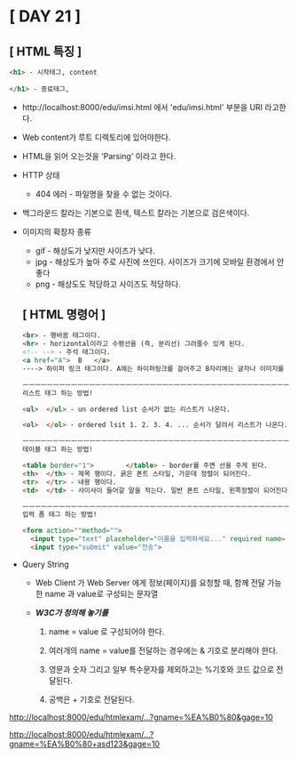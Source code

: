 # [ DAY 21 ]



## [ HTML 특징 ]

```html
<h1> - 시작태그, content
    
</h1> - 종료태그, 
```



- http://localhost:8000/edu/imsi.html 에서  'edu/imsi.html' 부분을 URI 라고한다.
- Web content가 루트 디렉토리에 있어야한다.
- HTML을 읽어 오는것을 'Parsing' 이라고 한다.

- HTTP 상태
  - 404 에러 - 파일명을 찾을 수 없는 것이다.

- 백그라운드 칼라는 기본으로 흰색, 텍스트 칼라는 기본으로 검은색이다.

  

- 이미지의 확장자 종류

  - gif - 해상도가 낮지만 사이즈가 낮다.
  - jpg - 해상도가 높아 주로 사진에 쓰인다. 사이즈가 크기에 모바일 환경에서 안좋다
  - png - 해상도도 적당하고 사이즈도 적당하다.

  

  ## [ HTML 명령어 ] 

  ```html
  <br> - 행바꿈 태그이다.
  <hr> - horizontal이라고 수평선을 (즉, 분리선) 그려줄수 있게 된다.
  <!-- --> - 주석 태그이다.
  <a href="A">	B	</a>
  ----> 하이퍼 링크 태그이다. A에는 하이퍼링크를 걸어주고 B자리에는 글자나 이미지를 넣는다.
  
  ㅡㅡㅡㅡㅡㅡㅡㅡㅡㅡㅡㅡㅡㅡㅡㅡㅡㅡㅡㅡㅡㅡㅡㅡㅡㅡㅡㅡㅡㅡㅡㅡㅡㅡㅡㅡㅡㅡㅡㅡㅡㅡㅡㅡㅡㅡㅡㅡㅡㅡ
  리스트 태그 하는 방법!
  
  <ul>	</ul> - un ordered list 순서가 없는 리스트가 나온다.
  
  <ol>	</ol> - ordered lsit 1. 2. 3. 4. ... 순서가 달려서 리스트가 나온다.
  
  ㅡㅡㅡㅡㅡㅡㅡㅡㅡㅡㅡㅡㅡㅡㅡㅡㅡㅡㅡㅡㅡㅡㅡㅡㅡㅡㅡㅡㅡㅡㅡㅡㅡㅡㅡㅡㅡㅡㅡㅡㅡㅡㅡㅡㅡㅡㅡㅡㅡㅡ
  테이블 태그 하는 방법!
  
  <table border="1">		</table> - border를 주면 선을 주게 된다. 
  <th>	</th> - 제목 행이다. 굵은 폰트 스타일, 가운데 정렬이 되어진다.
  <tr>	</tr> - 내용 행이다.
  <td>	</td> - 사이사이 들어갈 말을 적는다. 일반 폰트 스타일, 왼쪽정렬이 되어진다.
  
  ㅡㅡㅡㅡㅡㅡㅡㅡㅡㅡㅡㅡㅡㅡㅡㅡㅡㅡㅡㅡㅡㅡㅡㅡㅡㅡㅡㅡㅡㅡㅡㅡㅡㅡㅡㅡㅡㅡㅡㅡㅡㅡㅡㅡㅡㅡㅡㅡㅡㅡ
  입력 폼 태그 하는 방법!
  
  <form action=""method="">
  	<input type="text" placeholder="이름을 입력하세요..." required name= "gname">
  	<input type="submit" value="전송">
  ```

  

- Query String 

  - Web Client 가 Web Server 에게 정보(페이지)를 요청할 때, 함께 전달 가능한 name 과 value로 구성되는 문자열

  - ***W3C가 정의해 놓기를***

    1. name = value 로 구성되어야 한다.

    2. 여러개의  name = value를 전달하는 경우에는 & 기호로 분리해야 한다.
    3. 영문과 숫자 그리고 일부 특수문자를 제외하고는 %기호와 코드 값으로 전달된다.
    4. 공백은 + 기호로 전달된다.

[http://localhost:8000/edu/htmlexam/...?gname=%EA%B0%80&gage=10](http://localhost:8000/edu/htmlexam/...?gname=가&gage=10)

[http://localhost:8000/edu/htmlexam/...?gname=%EA%B0%80+asd123&gage=10](http://localhost:8000/edu/htmlexam/...?gname=가+asd123&gage=10)